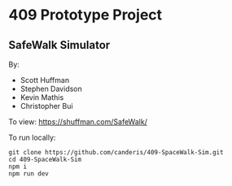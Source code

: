 # 409 Prototype Project
## SafeWalk Simulator
By:
 * Scott Huffman
 * Stephen Davidson
 * Kevin Mathis
 * Christopher Bui

To view: https://shuffman.com/SafeWalk/

To run locally:
```
git clone https://github.com/canderis/409-SpaceWalk-Sim.git
cd 409-SpaceWalk-Sim
npm i
npm run dev
```